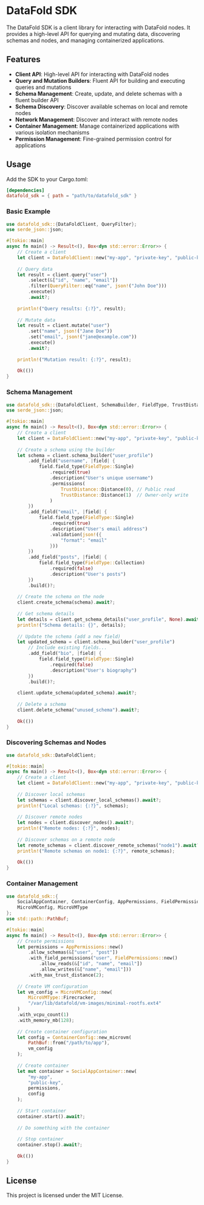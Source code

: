 # DataFold SDK

The DataFold SDK is a client library for interacting with DataFold nodes. It provides a high-level API for querying and mutating data, discovering schemas and nodes, and managing containerized applications.

## Features

- **Client API**: High-level API for interacting with DataFold nodes
- **Query and Mutation Builders**: Fluent API for building and executing queries and mutations
- **Schema Management**: Create, update, and delete schemas with a fluent builder API
- **Schema Discovery**: Discover available schemas on local and remote nodes
- **Network Management**: Discover and interact with remote nodes
- **Container Management**: Manage containerized applications with various isolation mechanisms
- **Permission Management**: Fine-grained permission control for applications

## Usage

Add the SDK to your Cargo.toml:

```toml
[dependencies]
datafold_sdk = { path = "path/to/datafold_sdk" }
```

### Basic Example

```rust
use datafold_sdk::{DataFoldClient, QueryFilter};
use serde_json::json;

#[tokio::main]
async fn main() -> Result<(), Box<dyn std::error::Error>> {
    // Create a client
    let client = DataFoldClient::new("my-app", "private-key", "public-key");
    
    // Query data
    let result = client.query("user")
        .select(&["id", "name", "email"])
        .filter(QueryFilter::eq("name", json!("John Doe")))
        .execute()
        .await?;
    
    println!("Query results: {:?}", result);
    
    // Mutate data
    let result = client.mutate("user")
        .set("name", json!("Jane Doe"))
        .set("email", json!("jane@example.com"))
        .execute()
        .await?;
    
    println!("Mutation result: {:?}", result);
    
    Ok(())
}
```

### Schema Management

```rust
use datafold_sdk::{DataFoldClient, SchemaBuilder, FieldType, TrustDistance};
use serde_json::json;

#[tokio::main]
async fn main() -> Result<(), Box<dyn std::error::Error>> {
    // Create a client
    let client = DataFoldClient::new("my-app", "private-key", "public-key");
    
    // Create a schema using the builder
    let schema = client.schema_builder("user_profile")
        .add_field("username", |field| {
            field.field_type(FieldType::Single)
                .required(true)
                .description("User's unique username")
                .permissions(
                    TrustDistance::Distance(0), // Public read
                    TrustDistance::Distance(1)  // Owner-only write
                )
        })
        .add_field("email", |field| {
            field.field_type(FieldType::Single)
                .required(true)
                .description("User's email address")
                .validation(json!({
                    "format": "email"
                }))
        })
        .add_field("posts", |field| {
            field.field_type(FieldType::Collection)
                .required(false)
                .description("User's posts")
        })
        .build()?;
    
    // Create the schema on the node
    client.create_schema(schema).await?;
    
    // Get schema details
    let details = client.get_schema_details("user_profile", None).await?;
    println!("Schema details: {}", details);
    
    // Update the schema (add a new field)
    let updated_schema = client.schema_builder("user_profile")
        // Include existing fields...
        .add_field("bio", |field| {
            field.field_type(FieldType::Single)
                .required(false)
                .description("User's biography")
        })
        .build()?;
    
    client.update_schema(updated_schema).await?;
    
    // Delete a schema
    client.delete_schema("unused_schema").await?;
    
    Ok(())
}
```

### Discovering Schemas and Nodes

```rust
use datafold_sdk::DataFoldClient;

#[tokio::main]
async fn main() -> Result<(), Box<dyn std::error::Error>> {
    // Create a client
    let client = DataFoldClient::new("my-app", "private-key", "public-key");
    
    // Discover local schemas
    let schemas = client.discover_local_schemas().await?;
    println!("Local schemas: {:?}", schemas);
    
    // Discover remote nodes
    let nodes = client.discover_nodes().await?;
    println!("Remote nodes: {:?}", nodes);
    
    // Discover schemas on a remote node
    let remote_schemas = client.discover_remote_schemas("node1").await?;
    println!("Remote schemas on node1: {:?}", remote_schemas);
    
    Ok(())
}
```

### Container Management

```rust
use datafold_sdk::{
    SocialAppContainer, ContainerConfig, AppPermissions, FieldPermissions,
    MicroVMConfig, MicroVMType
};
use std::path::PathBuf;

#[tokio::main]
async fn main() -> Result<(), Box<dyn std::error::Error>> {
    // Create permissions
    let permissions = AppPermissions::new()
        .allow_schemas(&["user", "post"])
        .with_field_permissions("user", FieldPermissions::new()
            .allow_reads(&["id", "name", "email"])
            .allow_writes(&["name", "email"]))
        .with_max_trust_distance(2);
    
    // Create VM configuration
    let vm_config = MicroVMConfig::new(
        MicroVMType::Firecracker,
        "/var/lib/datafold/vm-images/minimal-rootfs.ext4"
    )
    .with_vcpu_count(1)
    .with_memory_mb(128);
    
    // Create container configuration
    let config = ContainerConfig::new_microvm(
        PathBuf::from("/path/to/app"),
        vm_config
    );
    
    // Create container
    let mut container = SocialAppContainer::new(
        "my-app",
        "public-key",
        permissions,
        config
    );
    
    // Start container
    container.start().await?;
    
    // Do something with the container
    
    // Stop container
    container.stop().await?;
    
    Ok(())
}
```

## License

This project is licensed under the MIT License.
